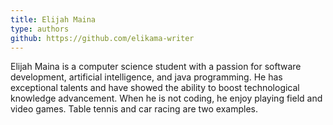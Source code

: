 ```yaml
---
title: Elijah Maina
type: authors
github: https://github.com/elikama-writer
---
```

Elijah Maina is a computer science student with a passion for software development, artificial intelligence, and java programming. He has exceptional talents and have showed the ability to boost technological knowledge advancement. When he is not coding, he enjoy playing field and video games. Table tennis and car racing are two examples.
